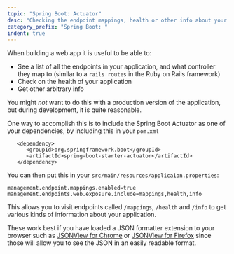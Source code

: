 ```yaml
---
topic: "Spring Boot: Actuator"
desc: "Checking the endpoint mappings, health or other info about your Spring Boot app"
category_prefix: "Spring Boot: "
indent: true
---
```


When building a web app it is useful to be able to:
* See a list of all the endpoints in your application, and what controller they map to (similar to a `rails routes` in the Ruby on Rails framework)
* Check on the health of your application
* Get other arbitrary info 

You might *not* want to do this with a production version of the application, but during development, it is quite reasonable.

One way to accomplish this is to include the Spring Boot Actuator as one of your dependencies, by including this in your `pom.xml`

```
   <dependency>
      <groupId>org.springframework.boot</groupId>
      <artifactId>spring-boot-starter-actuator</artifactId>
   </dependency>
```                

You can then put this in your `src/main/resources/applicaion.properties`:

```
management.endpoint.mappings.enabled=true
management.endpoints.web.exposure.include=mappings,health,info
```

This allows you to visit endpoints called `/mappings`, `/health` and `/info` to get various kinds of information about your application.

These work best if you have loaded a JSON formatter extension to your browser such as
[JSONView for Chrome](https://chrome.google.com/webstore/detail/jsonview/chklaanhfefbnpoihckbnefhakgolnmc) 
or [JSONView for Firefox](https://addons.mozilla.org/en-US/firefox/addon/jsonview/)
since those will allow you to see the JSON in an easily readable format.

